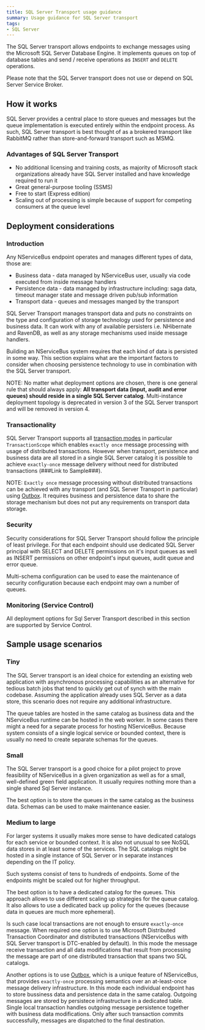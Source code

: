 ```yaml
---
title: SQL Server Transport usage guidance
summary: Usage guidance for SQL Server transport
tags:
- SQL Server
---
```


The SQL Server transport allows endpoints to exchange messages using the Microsoft SQL Server Database Engine. It implements queues on top of database tables and send / receive operations as `INSERT` and `DELETE` operations.

Please note that the SQL Server transport does not use or depend on SQL Server Service Broker.

## How it works

SQL Server provides a central place to store queues and messages but the queue implementation is executed entirely within the endpoint process. As such, SQL Server transport is best thought of as a brokered transport like RabbitMQ rather than store-and-forward transport such as MSMQ.


### Advantages of SQL Server Transport

 * No additional licensing and training costs, as majority of Microsoft stack organizations already have SQL Server installed and have knowledge required to run it
 * Great general-purpose tooling (SSMS)
 * Free to start (Express edition)
 * Scaling out of processing is simple because of support for competing consumers at the queue level

## Deployment considerations

### Introduction
Any NServiceBus endpoint operates and manages different types of data, those are:
 * Business data - data managed by NServiceBus user, usually via code executed from inside message handlers
 * Persistence data - data managed by infrastructure including: saga data, timeout manager state and message driven pub/sub information
 * Transport data - queues and messages manged by the transport

SQL Server Transport manages transport data and puts no constraints on the type and configuration of storage technology used for persistence and business data. It can work with any of available persisters i.e. NHibernate and RavenDB, as well as any storage mechanisms used inside message handlers.

Building an NServiceBus system requires that each kind of data is persisted in some way. This section explains what are the important factors to consider when choosing persistence technology to use in combination with the SQL Server transport.
 
NOTE: No matter what deployment options are chosen, there is one general rule that should always apply: **All transport data (input, audit and error queues) should reside in a single SQL Server catalog**. Multi-instance deployment topology is deprecated in version 3 of the SQL Server transport and will be removed in version 4.

### Transactionality
SQL Server Transport supports all [transaction modes](/nservicebus/transports/transactions.md) in particular `TransactionScope` which enables `exactly once` message processing with usage of distributed transactions. However when transport, persistence and business data are all stored in a single SQL Server catalog it is possible to achieve `exactly-once` message delivery without need for distributed transactions (###Link to Sample###).

NOTE: `Exactly once` message processing without distributed transactions can be achieved with any transport (and SQL Server Transport in particular) using [Outbox](/nservicebus/outbox/). It requires business and persistence data to share the storage mechanism but does not put any requirements on transport data storage.

### Security 
Security considerations for SQL Server Transport should follow the principle of least privilege. For that each endpoint should use dedicated SQL Server principal with SELECT and DELETE permissions on it's input queues as well as INSERT permissions on other endpoint's input queues, audit queue and error queue. 

Multi-schema configuration can be used to ease the maintenance of security configuration because each endpoint may own a number of queues.

### Monitoring (Service Control)
All deployment options for Sql Server Transport described in this section are supported by Service Control.

## Sample usage scenarios
### Tiny

The SQL Server transport is an ideal choice for extending an existing web application with asynchronous processing capabilities as an alternative for tedious batch jobs that tend to quickly get out of synch with the main codebase. Assuming the application already uses SQL Server as a data store, this scenario does not require any additional infrastructure.

The queue tables are hosted in the same catalog as business data and the NServiceBus runtime can be hosted in the web worker. In some cases there might a need for a separate process for hosting NServiceBus. Because system consists of a single logical service or bounded context, there is usually no need to create separate schemas for the queues.

### Small

The SQL Server transport is a good choice for a pilot project to prove feasibility of NServiceBus in a given organization as well as for a small, well-defined green field application. It usually requires nothing more than a single shared Sql Server instance.

The best option is to store the queues in the same catalog as the business data. Schemas can be used to make maintenance easier. 

### Medium to large

For larger systems it usually makes more sense to have dedicated catalogs for each service or bounded context. It is also not unusual to see NoSQL data stores in at least some of the services. The SQL catalogs might be hosted in a single instance of SQL Server or in separate instances depending on the IT policy.

Such systems consist of tens to hundreds of endpoints. Some of the endpoints might be scaled out for higher throughput. 

The best option is to have a dedicated catalog for the queues. This approach allows to use different scaling up strategies for the queue catalog. It also allows to use a dedicated back up policy for the queues (because data in queues are much more ephemeral). 

Is such case local transactions are not enough to ensure `exactly-once` message. When required one option is to use Microsoft Distributed Transaction Coordinator and distributed transactions (NServiceBus with SQL Server transport is DTC-enabled by default). In this mode the message receive transaction and all data modifications that result from processing the message are part of one distributed transaction that spans two SQL catalogs.

Another options is to use [Outbox](/nservicebus/outbox/), which is a unique feature of NServiceBus, that provides `exactly-once` processing semantics over an at-least-once message delivery infrastructure. In this mode each individual endpoint has to store bussiness data and persistence data in the same catalog. Outgoing messages are stored by persistece infrastructure in a dedicated table. Single local transaction handles outgoing message persistence together with business data modifications. Only after such transaction commits successfully, messages are dispatched to the final destination. 
